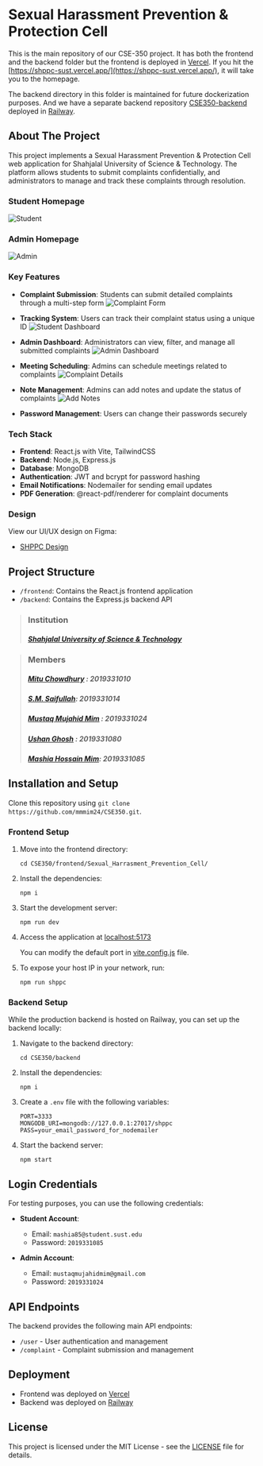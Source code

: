 # Sexual Harassment Prevention & Protection Cell

This is the main repository of our CSE-350 project. It has both the frontend and the backend folder but the frontend is deployed in [Vercel](https://vercel.com/). If you hit the [https://shppc-sust.vercel.app/](https://shppc-sust.vercel.app/), it will take you to the homepage.  
  
The backend directory in this folder is maintained for future dockerization purposes. And we have a separate backend repository [CSE350-backend](https://github.com/mmmim24/cse350-backend) deployed in [Railway](https://railway.app).


## About The Project

This project implements a Sexual Harassment Prevention & Protection Cell web application for Shahjalal University of Science & Technology. The platform allows students to submit complaints confidentially, and administrators to manage and track these complaints through resolution.

### Student Homepage
![Student](readme-images/student-homepage.jpeg)

### Admin Homepage
![Admin](readme-images/admin-homepage.jpeg)

### Key Features

- **Complaint Submission**: Students can submit detailed complaints through a multi-step form
    ![Complaint Form](readme-images/complaint-submit.jpeg)

- **Tracking System**: Users can track their complaint status using a unique ID
    ![Student Dashboard](readme-images/student-dashboard.jpeg)
- **Admin Dashboard**: Administrators can view, filter, and manage all submitted complaints
    ![Admin Dashboard](readme-images/all-complaints.jpeg)
  
- **Meeting Scheduling**: Admins can schedule meetings related to complaints
    ![Complaint Details](readme-images/complaint-details.jpeg)
- **Note Management**: Admins can add notes and update the status of complaints
    ![Add Notes](readme-images/update-status.jpeg)
- **Password Management**: Users can change their passwords securely

### Tech Stack

- **Frontend**: React.js with Vite, TailwindCSS
- **Backend**: Node.js, Express.js
- **Database**: MongoDB
- **Authentication**: JWT and bcrypt for password hashing
- **Email Notifications**: Nodemailer for sending email updates
- **PDF Generation**: @react-pdf/renderer for complaint documents

### Design

View our UI/UX design on Figma:
- [SHPPC Design](https://www.figma.com/design/YRHJtSbK9wfC4E3Dqf8VQW/350?m=auto&t=3EnQDzj6WIxun6ap-1)

## Project Structure

- `/frontend`: Contains the React.js frontend application
- `/backend`: Contains the Express.js backend API

>### Institution 
>##### [Shahjalal University of Science & Technology](https://sust.edu)  

>### Members   
> ##### [Mitu Chowdhury](https://github.com/MituChowdhury) : 2019331010
> ##### [S.M. Saifullah](https://github.com/Saif-2019331014): 2019331014
> ##### [Mustaq Mujahid Mim](https://github.com/mmmim24) : 2019331024
> ##### [Ushan Ghosh](https://github.com/UshanGhosh) : 2019331080
> ##### [Mashia Hossain Mim](https://github.com/mashia2019331085): 2019331085

## Installation and Setup

Clone this repository using `git clone https://github.com/mmmim24/CSE350.git`. 

### Frontend Setup

1. Move into the frontend directory:

   ```
   cd CSE350/frontend/Sexual_Harrasment_Prevention_Cell/
   ```

2. Install the dependencies:
   ```
   npm i
   ```

3. Start the development server:
   ```
   npm run dev
   ```
   
4. Access the application at [localhost:5173](http://127.0.0.1:5173) 

   You can modify the default port in [vite.config.js](https://github.com/mmmim24/CSE350/tree/master/frontend/Sexual_Harrasment_Prevention_Cell/vite.config.js) file.

5. To expose your host IP in your network, run:
   ```
   npm run shppc
   ```

### Backend Setup

While the production backend is hosted on Railway, you can set up the backend locally:

1. Navigate to the backend directory:
   ```
   cd CSE350/backend
   ```

2. Install the dependencies:
   ```
   npm i
   ```

3. Create a `.env` file with the following variables:
   ```
   PORT=3333
   MONGODB_URI=mongodb://127.0.0.1:27017/shppc
   PASS=your_email_password_for_nodemailer
   ```

4. Start the backend server:
   ```
   npm start
   ```

## Login Credentials

For testing purposes, you can use the following credentials:

- **Student Account**:
  - Email: `mashia85@student.sust.edu`
  - Password: `2019331085`

- **Admin Account**:
  - Email: `mustaqmujahidmim@gmail.com`
  - Password: `2019331024`

## API Endpoints

The backend provides the following main API endpoints:

- `/user` - User authentication and management
- `/complaint` - Complaint submission and management

## Deployment

- Frontend was deployed on [Vercel](https://shppc-sust.vercel.app/)
- Backend was deployed on [Railway](https://cse350-backend-production.up.railway.app/)


## License

This project is licensed under the MIT License - see the [LICENSE](LICENSE) file for details.
```